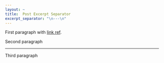 ```yaml
---
layout: ~
title:  Post Excerpt Separator
excerpt_separator: "\n---\n"
---
```


First paragraph with [link ref][link].

Second paragraph

---

Third paragraph

[link]: https://buntowaf.tk/
